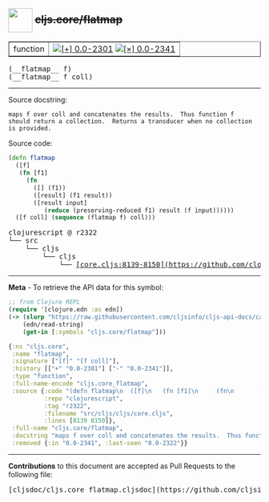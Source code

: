 ## <img width="48px" valign="middle" src="http://i.imgur.com/Hi20huC.png"> ~~cljs.core/flatmap~~

 <table border="1">
<tr>

<td>function</td>
<td><a href="https://github.com/cljsinfo/cljs-api-docs/tree/0.0-2301"><img valign="middle" alt="[+] 0.0-2301" src="https://img.shields.io/badge/+-0.0--2301-lightgrey.svg"></a> <a href="https://github.com/cljsinfo/cljs-api-docs/tree/0.0-2341"><img valign="middle" alt="[×] 0.0-2341" src="https://img.shields.io/badge/×-0.0--2341-red.svg"></a> </td>
</tr>
</table>

 <samp>
(__flatmap__ f)<br>
</samp>
 <samp>
(__flatmap__ f coll)<br>
</samp>

---




Source docstring:

```
maps f over coll and concatenates the results.  Thus function f
should return a collection.  Returns a transducer when no collection
is provided.
```

Source code:

```clj
(defn flatmap
  ([f]
   (fn [f1]
     (fn
       ([] (f1))
       ([result] (f1 result))
       ([result input]
          (reduce (preserving-reduced f1) result (f input))))))
  ([f coll] (sequence (flatmap f) coll)))
```

 <pre>
clojurescript @ r2322
└── src
    └── cljs
        └── cljs
            └── <ins>[core.cljs:8139-8150](https://github.com/clojure/clojurescript/blob/r2322/src/cljs/cljs/core.cljs#L8139-L8150)</ins>
</pre>


---

__Meta__ - To retrieve the API data for this symbol:

```clj
;; from Clojure REPL
(require '[clojure.edn :as edn])
(-> (slurp "https://raw.githubusercontent.com/cljsinfo/cljs-api-docs/catalog/cljs-api.edn")
    (edn/read-string)
    (get-in [:symbols "cljs.core/flatmap"]))
```

```clj
{:ns "cljs.core",
 :name "flatmap",
 :signature ["[f]" "[f coll]"],
 :history [["+" "0.0-2301"] ["-" "0.0-2341"]],
 :type "function",
 :full-name-encode "cljs.core_flatmap",
 :source {:code "(defn flatmap\n  ([f]\n   (fn [f1]\n     (fn\n       ([] (f1))\n       ([result] (f1 result))\n       ([result input]\n          (reduce (preserving-reduced f1) result (f input))))))\n  ([f coll] (sequence (flatmap f) coll)))",
          :repo "clojurescript",
          :tag "r2322",
          :filename "src/cljs/cljs/core.cljs",
          :lines [8139 8150]},
 :full-name "cljs.core/flatmap",
 :docstring "maps f over coll and concatenates the results.  Thus function f\nshould return a collection.  Returns a transducer when no collection\nis provided.",
 :removed {:in "0.0-2341", :last-seen "0.0-2322"}}

```

---

__Contributions__ to this document are accepted as Pull Requests to the following file:

 <pre>
[cljsdoc/cljs.core_flatmap.cljsdoc](https://github.com/cljsinfo/cljs-api-docs/blob/master/cljsdoc/cljs.core_flatmap.cljsdoc)
</pre>

